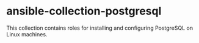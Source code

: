 # ansible-collection-postgresql
This collection contains roles for installing and configuring PostgreSQL on Linux machines.

